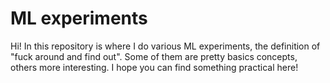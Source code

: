 # ML experiments
Hi! In this repository is where I do various ML experiments, the definition of "fuck around and find out". Some of them are pretty basics concepts, others more interesting. I hope you can find something practical here!